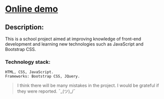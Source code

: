 # [Online demo](evjack.github.io)  

## Description:
This is a school project aimed at improving knowledge of front-end development and learning new technologies such as JavaScript and Bootstrap CSS.  

### Technology stack: 
`HTML, CSS, JavaScript.`  
`Frameworks: Bootstrap CSS, JQuery.`  
  
  > I think there will be many mistakes in the project. I would be grateful if they were reported. ¯\_(ツ)_/¯
